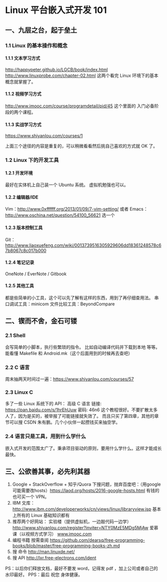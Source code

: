 # Linux 平台嵌入式开发 101


## 一、九层之台，起于垒土
### 1.1 Linux 的基本操作和概念
#### 1.1.1 文本学习方式
http://happypeter.github.io/LGCB/book/index.html
http://www.linuxprobe.com/chapter-02.html
这两个看完 Linux 环境下的基本概念就掌握了。

#### 1.1.2 视频学习方式
http://www.imooc.com/course/programdetail/pid/45
这个里面的 入门必备阶段的两个课程。

#### 1.1.3 实战学习方式
https://www.shiyanlou.com/courses/1

上面三个途径的内容是重复的，可以稍微看看然后挑自己喜欢的方式就 OK 了。

### 1.2 Linux 下的开发工具
#### 1.2.1 开发环境
最好在实体机上自己装一个 Ubuntu 系统。
虚拟机勉强也可以。
#### 1.2.2 编辑器/IDE
Vim：http://www.0xffffff.org/2013/01/09/7-vim-setting/
或者
Emacs：http://www.oschina.net/question/54100_56621
选一个
#### 1.2.3 版本控制工具
Git：http://www.liaoxuefeng.com/wiki/0013739516305929606dd18361248578c67b8067c8c017b000
#### 1.2.4 笔记记录
OneNote / EverNote / Gitbook

#### 1.2.5 其他工具
都是些简单的小工具，这个可以先了解有这样的东西，用到了再仔细查用法。
串口调试工具：minicom
文件比较工具：BeyondCompare

## 二、锲而不舍，金石可镂

### 2.1 Shell
会写简单的小脚本，执行些繁琐的指令。
比如自动编译代码并下载到本地 等等。
能看懂 Makefile 和 Android.mk（这个后面用到的时候再去查吧）

### 2.2 C 语言
周末抽两天时间过一遍：https://www.shiyanlou.com/courses/57

### 2.3 Linux C
多了一些 Linux 系统下的 API：
高级 C 语言 链接: https://pan.baidu.com/s/1hrEhUuw 密码: 46n6 
这个教程很好。不要扩散太多人了，因为是买的，被举报了可能链接就失效了。
而且只买了第四章，其他的章节可以搜 CSDN 朱有鹏。几个小伙伴一起攒钱买来抽空学。

### 2.4 语言只是工具，用到什么学什么
嵌入式开发的范围太广了。秉承项目驱动的原则，要用什么学什么。这样才能成长最快。

## 三、公欲善其事，必先利其器
1. Google + StackOverflow + 知乎/Quora 下搜问题，抛弃百度吧：（用google可能需要改hosts）https://laod.org/hosts/2016-google-hosts.html  有钱的也可买一个 VPN。
2. IBM 文库：http://www.ibm.com/developerworks/cn/views/linux/libraryview.jsp 基本上所有的 Linux 基础知识都有
3. 推荐两个好网站：
实验楼（提供虚拟机，一边敲代码一边学）
http://www.shiyanlou.com/register?inviter=NTY0MzE5MDg5MjAw
爱慕课（以视频方式学习）
www.imooc.com
4. 编程书籍
按需查阅
https://github.com/dearsq/free-programming-books/blob/master/free-programming-books-zh.md
5. 搜 命令 http://man.linuxde.net/
6. 搜 API http://lxr.free-electrons.com/ident

PS：以后你们释放文档，最好不要发 word，记得发 pdf ，加上公司或者自己的水印最好。
PPS：最后
祝您 身体健康。